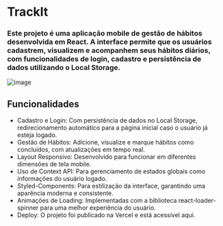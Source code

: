 # TrackIt

### Este projeto é uma aplicação mobile de gestão de hábitos desenvolvida em React. A interface permite que os usuários cadastrem, visualizem e acompanhem seus hábitos diários, com funcionalidades de login, cadastro e persistência de dados utilizando o Local Storage.

![image](https://github.com/user-attachments/assets/88b9d827-6299-47f8-a4d7-b811a2879082)


## Funcionalidades
- Cadastro e Login: Com persistência de dados no Local Storage, redirecionamento automático para a página inicial caso o usuário já esteja logado.
- Gestão de Hábitos: Adicione, visualize e marque hábitos como concluídos, com atualizações em tempo real.
- Layout Responsivo: Desenvolvido para funcionar em diferentes dimensões de tela mobile.
- Uso de Context API: Para gerenciamento de estados globais como informações do usuário logado.
- Styled-Components: Para estilização da interface, garantindo uma aparência moderna e consistente.
- Animações de Loading: Implementadas com a biblioteca react-loader-spinner para uma melhor experiência do usuário.
- Deploy: O projeto foi publicado na Vercel e está acessível aqui.
